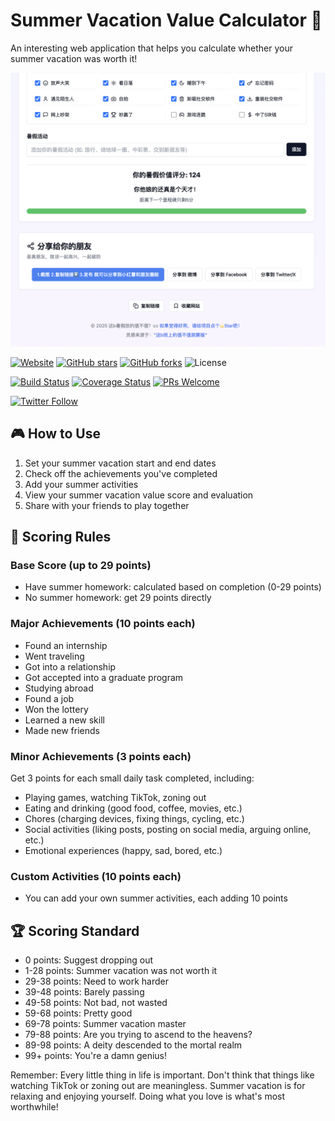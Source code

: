 # Summer Vacation Value Calculator 🎯

An interesting web application that helps you calculate whether your summer vacation was worth it!

![screenshot](assets/screenshot-summer-calculator.png)

[![Website](https://img.shields.io/website?url=https%3A%2F%2Fktwu01.github.io%2Fsummer-calculator%2F)](https://ktwu01.github.io/summer-calculator/) [![GitHub stars](https://img.shields.io/github/stars/ktwu01/summer-calculator)](https://github.com/ktwu01/summer-calculator) [![GitHub forks](https://img.shields.io/github/forks/ktwu01/summer-calculator)](https://github.com/ktwu01/summer-calculator/fork) ![License](https://img.shields.io/badge/License-CC%20BY--NC--ND%204.0-lightgrey.svg)

[![Build Status](https://img.shields.io/travis/com/ktwu01/summer-calculator.svg)](https://travis-ci.com/ktwu01/summer-calculator) [![Coverage Status](https://coveralls.io/repos/github/ktwu01/summer-calculator/badge.svg?branch=main)](https://coveralls.io/github/ktwu01/summer-calculator?branch=main) [![PRs Welcome](https://img.shields.io/badge/PRs-welcome-brightgreen.svg?style=flat-square)](http://makeapullrequest.com)

[![Twitter Follow](https://img.shields.io/twitter/follow/ktwu01?style=social)](https://twitter.com/ktwu01)

## 🎮 How to Use

1. Set your summer vacation start and end dates
2. Check off the achievements you've completed
3. Add your summer activities
4. View your summer vacation value score and evaluation
5. Share with your friends to play together

## 💯 Scoring Rules

### Base Score (up to 29 points)
- Have summer homework: calculated based on completion (0-29 points)
- No summer homework: get 29 points directly

### Major Achievements (10 points each)
- Found an internship
- Went traveling
- Got into a relationship
- Got accepted into a graduate program
- Studying abroad
- Found a job
- Won the lottery
- Learned a new skill
- Made new friends

### Minor Achievements (3 points each)
Get 3 points for each small daily task completed, including:
- Playing games, watching TikTok, zoning out
- Eating and drinking (good food, coffee, movies, etc.)
- Chores (charging devices, fixing things, cycling, etc.)
- Social activities (liking posts, posting on social media, arguing online, etc.)
- Emotional experiences (happy, sad, bored, etc.)

### Custom Activities (10 points each)
- You can add your own summer activities, each adding 10 points

## 🏆 Scoring Standard

- 0 points: Suggest dropping out
- 1-28 points: Summer vacation was not worth it
- 29-38 points: Need to work harder
- 39-48 points: Barely passing
- 49-58 points: Not bad, not wasted
- 59-68 points: Pretty good
- 69-78 points: Summer vacation master
- 79-88 points: Are you trying to ascend to the heavens?
- 89-98 points: A deity descended to the mortal realm
- 99+ points: You're a damn genius!

Remember: Every little thing in life is important. Don't think that things like watching TikTok or zoning out are meaningless. Summer vacation is for relaxing and enjoying yourself. Doing what you love is what's most worthwhile!
